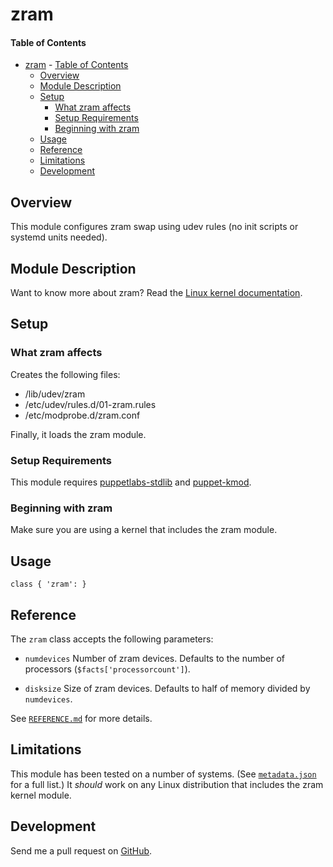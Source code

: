 # zram

#### Table of Contents

- [zram](#zram)
      - [Table of Contents](#table-of-contents)
  - [Overview](#overview)
  - [Module Description](#module-description)
  - [Setup](#setup)
    - [What zram affects](#what-zram-affects)
    - [Setup Requirements](#setup-requirements)
    - [Beginning with zram](#beginning-with-zram)
  - [Usage](#usage)
  - [Reference](#reference)
  - [Limitations](#limitations)
  - [Development](#development)

## Overview

This module configures zram swap using udev rules (no init scripts or systemd
units needed).

## Module Description

Want to know more about zram?  Read the
[Linux kernel documentation](https://www.kernel.org/doc/Documentation/blockdev/zram.txt).

## Setup

### What zram affects

Creates the following files:

* /lib/udev/zram
* /etc/udev/rules.d/01-zram.rules
* /etc/modprobe.d/zram.conf

Finally, it loads the zram module.

### Setup Requirements

This module requires [puppetlabs-stdlib](https://forge.puppet.com/puppetlabs/stdlib)
and [puppet-kmod](https://forge.puppet.com/puppet/kmod).

### Beginning with zram

Make sure you are using a kernel that includes the zram module.

## Usage

    class { 'zram': }

## Reference

The `zram` class accepts the following parameters:

* `numdevices`
Number of zram devices.  Defaults to the number of processors
(`$facts['processorcount']`).

* `disksize`
Size of zram devices.  Defaults to half of memory divided by `numdevices`.

See [`REFERENCE.md`](REFERENCE.md) for more details.

## Limitations

This module has been tested on a number of systems.  (See
[`metadata.json`](metadata.json) for a full list.)  It *should* work on any
Linux distribution that includes the zram kernel module.

## Development

Send me a pull request on [GitHub](https://github.com/silug/puppet-zram).
